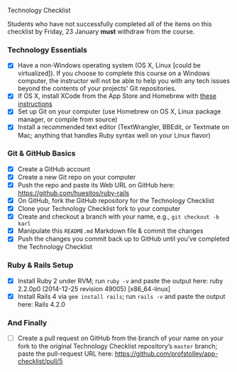 Technology Checklist

Students who have not successfully completed all of the items on this checklist by Friday, 23 January **must** withdraw from the course.

### Technology Essentials

- [x] Have a non-Windows operating system (OS X, Linux [could be virtualized]). If you choose to complete this course on a Windows computer, the instructor will not be able to help you with any tech issues beyond the contents of your projects' Git repositories.
- [x] If OS X, install XCode from the App Store and Homebrew with [these instructions](http://brew.sh/#install)
- [x] Set up Git on your computer (use Homebrew on OS X, Linux package manager, or compile from source)
- [x] Install a recommended text editor (TextWrangler, BBEdit, or Textmate on Mac; anything that handles Ruby syntax well on your Linux flavor)

### Git & GitHub Basics
- [x] Create a GitHub account
- [x] Create a new Git repo on your computer
- [x] Push the repo and paste its Web URL on GitHub here: https://github.com/huesitos/ruby-rails
- [x] On GitHub, fork the GitHub repository for the Technology Checklist
- [x] Clone your Technology Checklist fork to your computer
- [x] Create and checkout a branch with your name, e.g., `git checkout -b karl`
- [x] Manipulate this `README.md` Markdown file & commit the changes
- [x] Push the changes you commit back up to GitHub until you’ve completed the Technology Checklist

### Ruby & Rails Setup
- [x] Install Ruby 2 under RVM; run `ruby -v` and paste the output here: ruby 2.2.0p0 (2014-12-25 revision 49005) [x86_64-linux]
- [x] Install Rails 4 via `gem install rails`; run `rails -v` and paste the output here: Rails 4.2.0

### And Finally
- [ ] Create a pull request on GitHub from the branch of your name on your fork to the original Technology Checklist repository’s `master` branch; paste the pull-request URL here: https://github.com/profstolley/app-checklist/pull/5
